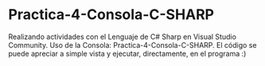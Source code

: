 # Practica-4-Consola-C-SHARP
Realizando actividades con el Lenguaje de C# Sharp en Visual Studio Community. Uso de la Consola: Practica-4-Consola-C-SHARP. El código se puede apreciar a simple vista y ejecutar, directamente, en el programa :)
